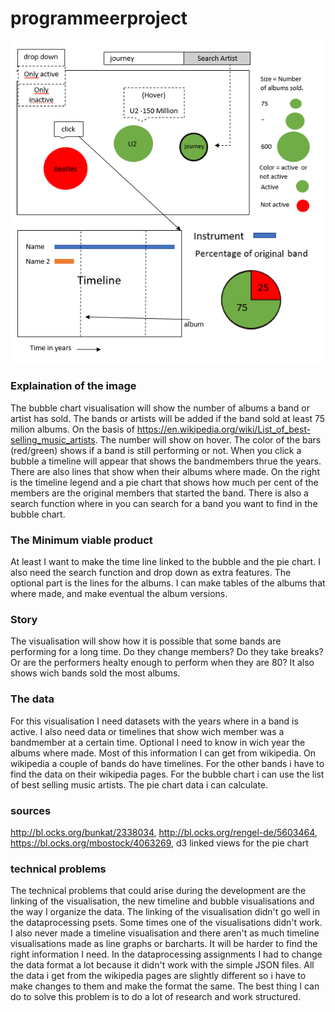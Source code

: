 # programmeerproject

![GitHub excample](/doc/dataproject2.PNG)

### Explaination of the image
The bubble chart visualisation will show the number of albums a band or artist has sold. The bands or artists will be added if the band sold at least 75 milion albums. On the basis of https://en.wikipedia.org/wiki/List_of_best-selling_music_artists. The number will show on hover. The color of the bars (red/green) shows if a band is still performing or not. When you click a bubble a timeline will appear that shows the bandmembers thrue the years. There are also lines that show when their albums where made. On the right is the timeline legend and a pie chart that shows how much per cent of the members are the original members that started the band. There is also a search function where in you can search for a band you want to find in the bubble chart.

### The Minimum viable product
At least I want to make the time line linked to the bubble and the pie chart. I also need the search function and drop down as extra features.
The optional part is the lines for the albums. I can make tables of the albums that where made, and make eventual the album versions. 

### Story
The visualisation will show how it is possible that some bands are performing for a long time. Do they change members? Do they take breaks? Or are the performers healty enough to perform when they are 80? It also shows wich bands sold the most albums.

### The data
For this visualisation I need datasets with the years where in a band is active. I also need data or timelines that show wich member was a bandmember at a certain time. Optional I need to know in wich year the albums where made. 
Most of this information I can get from wikipedia. On wikipedia a couple of bands do have timelines. For the other bands i have to find the data on their wikipedia pages. For the bubble chart i can use the list of best selling music artists. The pie chart data i can calculate. 

### sources
http://bl.ocks.org/bunkat/2338034, 
http://bl.ocks.org/rengel-de/5603464, 
https://bl.ocks.org/mbostock/4063269, 
d3 linked views for the pie chart

### technical problems
The technical problems that could arise during the development are the linking of the visualisation, the new timeline and bubble visualisations and the way I organize the data. The linking of the visualisation didn't go well in the dataprocessing psets. Some times one of the visualisations didn't work. I also never made a timeline visualisation and there aren't as much timeline visualisations made as line graphs or barcharts. It will be harder to find the right information I need. In the dataprocessing assignments I had to change the data format a lot because it didn't work with the simple JSON files. All the data i get from the wikipedia pages are slightly different so i have to make changes to them and make the format the same. The best thing I can do to solve this problem is to do a lot of research and work structured. 
